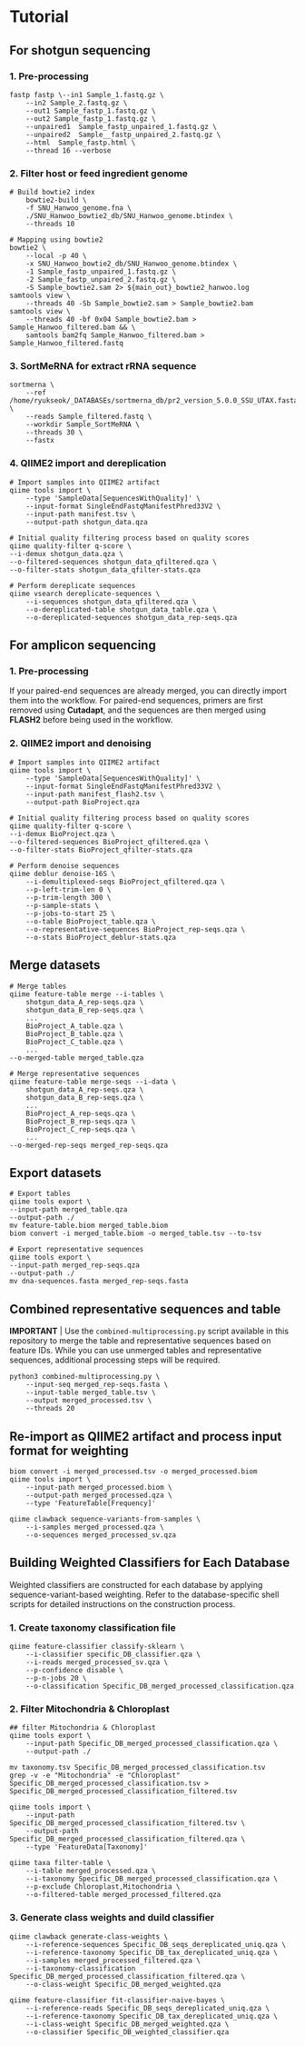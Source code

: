 #  Tutorial

## For shotgun sequencing
### 1. Pre-processing
```
fastp fastp \--in1 Sample_1.fastq.gz \
    --in2 Sample_2.fastq.gz \
    --out1 Sample_fastp_1.fastq.gz \
    --out2 Sample_fastp_1.fastq.gz \
    --unpaired1  Sample_fastp_unpaired_1.fastq.gz \
    --unpaired2  Sample__fastp_unpaired_2.fastq.gz \
    --html  Sample_fastp.html \
    --thread 16 --verbose
```
### 2. Filter host or feed ingredient genome
```
# Build bowtie2 index
    bowtie2-build \
    -f SNU_Hanwoo_genome.fna \
    ./SNU_Hanwoo_bowtie2_db/SNU_Hanwoo_genome.btindex \
    --threads 10
```
```
# Mapping using bowtie2
bowtie2 \
    --local -p 40 \
    -x SNU_Hanwoo_bowtie2_db/SNU_Hanwoo_genome.btindex \
    -1 Sample_fastp_unpaired_1.fastq.gz \
    -2 Sample_fastp_unpaired_2.fastq.gz \
    -S Sample_bowtie2.sam 2> ${main_out}_bowtie2_hanwoo.log
samtools view \
    --threads 40 -Sb Sample_bowtie2.sam > Sample_bowtie2.bam
samtools view \
    --threads 40 -bf 0x04 Sample_bowtie2.bam > Sample_Hanwoo_filtered.bam && \
    samtools bam2fq Sample_Hanwoo_filtered.bam > Sample_Hanwoo_filtered.fastq
```
### 3. SortMeRNA for extract rRNA sequence
```
sortmerna \
    --ref /home/ryukseok/_DATABASEs/sortmerna_db/pr2_version_5.0.0_SSU_UTAX.fasta \
    --reads Sample_filtered.fastq \
    --workdir Sample_SortMeRNA \
    --threads 30 \
    --fastx
```
### 4. QIIME2 import and dereplication
```
# Import samples into QIIME2 artifact
qiime tools import \
	--type 'SampleData[SequencesWithQuality]' \
	--input-format SingleEndFastqManifestPhred33V2 \
	--input-path manifest.tsv \
	--output-path shotgun_data.qza

# Initial quality filtering process based on quality scores
qiime quality-filter q-score \
--i-demux shotgun_data.qza \
--o-filtered-sequences shotgun_data_qfiltered.qza \
--o-filter-stats shotgun_data_qfilter-stats.qza

# Perform dereplicate sequences
qiime vsearch dereplicate-sequences \
	--i-sequences shotgun_data_qfiltered.qza \
	--o-dereplicated-table shotgun_data_table.qza \
	--o-dereplicated-sequences shotgun_data_rep-seqs.qza
```

## For amplicon sequencing
### 1. Pre-processing
If your paired-end sequences are already merged, you can directly import them into the workflow.
For paired-end sequences, primers are first removed using **Cutadapt**, and the sequences are then merged using **FLASH2** before being used in the workflow.

### 2. QIIME2 import and denoising
```
# Import samples into QIIME2 artifact
qiime tools import \
	--type 'SampleData[SequencesWithQuality]' \
	--input-format SingleEndFastqManifestPhred33V2 \
	--input-path manifest_flash2.tsv \
	--output-path BioProject.qza

# Initial quality filtering process based on quality scores
qiime quality-filter q-score \
--i-demux BioProject.qza \
--o-filtered-sequences BioProject_qfiltered.qza \
--o-filter-stats BioProject_qfilter-stats.qza

# Perform denoise sequences
qiime deblur denoise-16S \
	--i-demultiplexed-seqs BioProject_qfiltered.qza \
	--p-left-trim-len 0 \
	--p-trim-length 300 \
	--p-sample-stats \
	--p-jobs-to-start 25 \
	--o-table BioProject_table.qza \
	--o-representative-sequences BioProject_rep-seqs.qza \
	--o-stats BioProject_deblur-stats.qza
```

## Merge datasets
```
# Merge tables
qiime feature-table merge --i-tables \
    shotgun_data_A_rep-seqs.qza \
    shotgun_data_B_rep-seqs.qza \
    ...
    BioProject_A_table.qza \
    BioProject_B_table.qza \
    BioProject_C_table.qza \
    ...
--o-merged-table merged_table.qza
```
```
# Merge representative sequences
qiime feature-table merge-seqs --i-data \
    shotgun_data_A_rep-seqs.qza \
    shotgun_data_B_rep-seqs.qza \
    ...
    BioProject_A_rep-seqs.qza \
    BioProject_B_rep-seqs.qza \
    BioProject_C_rep-seqs.qza \
    ...
--o-merged-rep-seqs merged_rep-seqs.qza
```
## Export datasets
```
# Export tables
qiime tools export \
--input-path merged_table.qza
--output-path ./
mv feature-table.biom merged_table.biom
biom convert -i merged_table.biom -o merged_table.tsv --to-tsv 
```
```
# Export representative sequences
qiime tools export \
--input-path merged_rep-seqs.qza
--output-path ./
mv dna-sequences.fasta merged_rep-seqs.fasta
```

## Combined representative sequences and table
**IMPORTANT** | Use the `combined-multiprocessing.py` script available in this repository to merge the table and representative sequences based on feature IDs. While you can use unmerged tables and representative sequences, additional processing steps will be required.
```
python3 combined-multiprocessing.py \
    --input-seq merged_rep-seqs.fasta \
    --input-table merged_table.tsv \
    --output merged_processed.tsv \
    --threads 20
```

## Re-import as QIIME2 artifact and process input format for weighting
```
biom convert -i merged_processed.tsv -o merged_processed.biom
qiime tools import \
    --input-path merged_processed.biom \
    --output-path merged_processed.qza \
    --type 'FeatureTable[Frequency]'
```
```
qiime clawback sequence-variants-from-samples \
    --i-samples merged_processed.qza \
    --o-sequences merged_processed_sv.qza
```

## Building Weighted Classifiers for Each Database
Weighted classifiers are constructed for each database by applying sequence-variant-based weighting. Refer to the database-specific shell scripts for detailed instructions on the construction process.

### 1. Create taxonomy classification file
```
qiime feature-classifier classify-sklearn \
    --i-classifier specific_DB_classifier.qza \
    --i-reads merged_processed_sv.qza \
    --p-confidence disable \
    --p-n-jobs 20 \
    --o-classification Specific_DB_merged_processed_classification.qza
```
### 2. Filter Mitochondria & Chloroplast
```
## filter Mitochondria & Chloroplast
qiime tools export \
    --input-path Specific_DB_merged_processed_classification.qza \
    --output-path ./

mv taxonomy.tsv Specific_DB_merged_processed_classification.tsv
grep -v -e "Mitochondria" -e "Chloroplast" Specific_DB_merged_processed_classification.tsv > Specific_DB_merged_processed_classification_filtered.tsv

qiime tools import \
    --input-path Specific_DB_merged_processed_classification_filtered.tsv \
    --output-path Specific_DB_merged_processed_classification_filtered.qza \
    --type 'FeatureData[Taxonomy]'

qiime taxa filter-table \
    --i-table merged_processed.qza \
    --i-taxonomy Specific_DB_merged_processed_classification.qza \
    --p-exclude Chloroplast,Mitochondria \
    --o-filtered-table merged_processed_filtered.qza
```
### 3. Generate class weights and duild classifier
```
qiime clawback generate-class-weights \
    --i-reference-sequences Specific_DB_seqs_dereplicated_uniq.qza \
    --i-reference-taxonomy Specific_DB_tax_dereplicated_uniq.qza \
    --i-samples merged_processed_filtered.qza \
    --i-taxonomy-classification Specific_DB_merged_processed_classification_filtered.qza \
    --o-class-weight Specific_DB_merged_weighted.qza

qiime feature-classifier fit-classifier-naive-bayes \
    --i-reference-reads Specific_DB_seqs_dereplicated_uniq.qza \
    --i-reference-taxonomy Specific_DB_tax_dereplicated_uniq.qza \
    --i-class-weight Specific_DB_merged_weighted.qza \
    --o-classifier Specific_DB_weighted_classifier.qza
```
